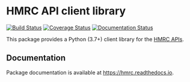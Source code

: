 HMRC API client library
=======================

[![Build Status](https://travis-ci.org/mcb30/hmrc.svg?branch=master)](https://travis-ci.org/mcb30/hmrc)
[![Coverage Status](https://coveralls.io/repos/github/mcb30/hmrc/badge.svg?branch=master)](https://coveralls.io/github/mcb30/hmrc?branch=master)
[![Documentation Status](https://readthedocs.org/projects/hmrc/badge/?version=latest)](https://hmrc.readthedocs.io/en/latest/?badge=latest)

This package provides a Python (3.7+) client library for the [HMRC
APIs](https://developer.service.hmrc.gov.uk/api-documentation/docs/api).

Documentation
-------------

Package documentation is available at <https://hmrc.readthedocs.io>.
